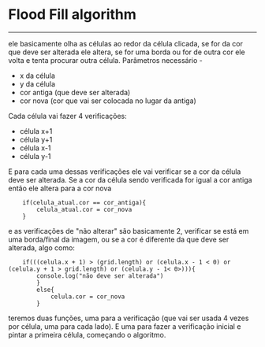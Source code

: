 # Flood Fill algorithm
----
ele basicamente olha as células ao redor da célula clicada, se for da cor que deve ser alterada ele altera, se for uma borda ou for de outra cor ele volta e tenta procurar outra célula.
Parâmetros necessário -
- x da célula
- y da célula
- cor antiga (que deve ser alterada)
- cor nova (cor que vai ser colocada no lugar da antiga)

Cada célula vai fazer 4 verificações:
- célula x+1
- célula y+1
- célula x-1
- célula y-1

E para cada uma dessas verificações ele vai verificar se a cor da célula deve ser alterada. Se a cor da célula sendo verificada for igual a cor antiga então ele altera para a cor nova 

```
    if(celula_atual.cor == cor_antiga){
        celula_atual.cor = cor_nova
    }
```

e as verificações de "não alterar" são basicamente 2, verificar se está em uma borda/final da imagem, ou se a cor é diferente da que deve ser alterada, algo como:

```
    if(((celula.x + 1) > (grid.length) or (celula.x - 1 < 0) or (celula.y + 1 > grid.length) or (celula.y - 1< 0>))){
        console.log("não deve ser alterada")
        }
        else{
            celula.cor = cor_nova
        }
```

teremos duas funções, uma para a verificação (que vai ser usada 4 vezes por célula, uma para cada lado). E uma para fazer a verificação inicial e pintar a primeira célula, começando o algoritmo.